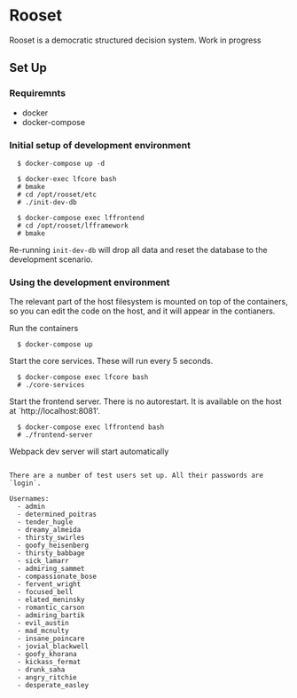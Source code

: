 # Rooset

Rooset is a democratic structured decision system. Work in progress

## Set Up

### Requiremnts

- docker
- docker-compose

### Initial setup of development environment

```
  $ docker-compose up -d

  $ docker-exec lfcore bash
  # bmake
  # cd /opt/rooset/etc
  # ./init-dev-db

  $ docker-compose exec lffrontend
  # cd /opt/rooset/lfframework
  # bmake
```

Re-running `init-dev-db` will drop all data and reset the database to the
development scenario.

### Using the development environment

The relevant part of the host filesystem is mounted on top of the containers,
so you can edit the code on the host, and it will appear in the contianers.

Run the containers

```
  $ docker-compose up
```

Start the core services. These will run every 5 seconds.

```
  $ docker-compose exec lfcore bash
  # ./core-services
```

Start the frontend server. There is no autorestart.
It is available on the host at `http://localhost:8081'.

```
  $ docker-compose exec lffrontend bash
  # ./frontend-server
```

Webpack dev server will start automatically

```

There are a number of test users set up. All their passwords are `login`.

Usernames:
  - admin
  - determined_poitras
  - tender_hugle
  - dreamy_almeida
  - thirsty_swirles
  - goofy_heisenberg
  - thirsty_babbage
  - sick_lamarr
  - admiring_sammet
  - compassionate_bose
  - fervent_wright
  - focused_bell
  - elated_meninsky
  - romantic_carson
  - admiring_bartik
  - evil_austin
  - mad_mcnulty
  - insane_poincare
  - jovial_blackwell
  - goofy_khorana
  - kickass_fermat
  - drunk_saha
  - angry_ritchie
  - desperate_easley
```
